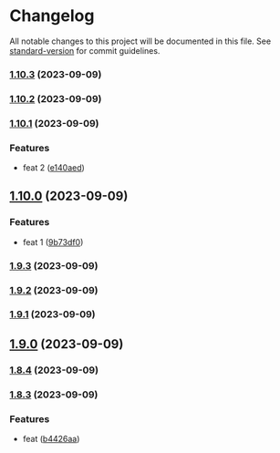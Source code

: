 # Changelog

All notable changes to this project will be documented in this file. See [standard-version](https://github.com/conventional-changelog/standard-version) for commit guidelines.

### [1.10.3](https://github.com/Vlador15/versions/compare/v1.10.2...v1.10.3) (2023-09-09)

### [1.10.2](https://github.com/Vlador15/versions/compare/v1.10.1...v1.10.2) (2023-09-09)

### [1.10.1](https://github.com/Vlador15/versions/compare/v1.10.0...v1.10.1) (2023-09-09)


### Features

* feat 2 ([e140aed](https://github.com/Vlador15/versions/commit/e140aed1015898d46f7c13d12a3fefd4e5e85a65))

## [1.10.0](https://github.com/Vlador15/versions/compare/v1.9.3...v1.10.0) (2023-09-09)


### Features

* feat 1 ([9b73df0](https://github.com/Vlador15/versions/commit/9b73df0a341e9899b22aae90ca3bd58a4aa2ef11))

### [1.9.3](https://github.com/Vlador15/versions/compare/v1.9.2...v1.9.3) (2023-09-09)

### [1.9.2](https://github.com/Vlador15/versions/compare/v1.9.1...v1.9.2) (2023-09-09)

### [1.9.1](https://github.com/Vlador15/versions/compare/v1.9.0...v1.9.1) (2023-09-09)

## [1.9.0](https://github.com/Vlador15/versions/compare/v1.8.4...v1.9.0) (2023-09-09)

### [1.8.4](https://github.com/Vlador15/versions/compare/v1.8.3...v1.8.4) (2023-09-09)

### [1.8.3](https://github.com/Vlador15/versions/compare/v1.8.2...v1.8.3) (2023-09-09)


### Features

* feat ([b4426aa](https://github.com/Vlador15/versions/commit/b4426aa81455bc7eebf75c1951d9d28c46fc1ff1))

